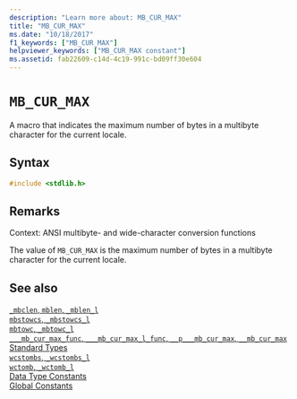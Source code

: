 ```yaml
---
description: "Learn more about: MB_CUR_MAX"
title: "MB_CUR_MAX"
ms.date: "10/18/2017"
f1_keywords: ["MB_CUR_MAX"]
helpviewer_keywords: ["MB_CUR_MAX constant"]
ms.assetid: fab22609-c14d-4c19-991c-bd09ff30e604
---
```

# `MB_CUR_MAX`

A macro that indicates the maximum number of bytes in a multibyte character for the current locale.

## Syntax

```cpp
#include <stdlib.h>
```

## Remarks

Context: ANSI multibyte- and wide-character conversion functions

The value of `MB_CUR_MAX` is the maximum number of bytes in a multibyte character for the current locale.

## See also

[`_mbclen`, `mblen`, `_mblen_l`](../c-runtime-library/reference/mbclen-mblen-mblen-l.md)<br/>
[`mbstowcs`, `_mbstowcs_l`](../c-runtime-library/reference/mbstowcs-mbstowcs-l.md)<br/>
[`mbtowc`, `_mbtowc_l`](../c-runtime-library/reference/mbtowc-mbtowc-l.md)<br/>
[`___mb_cur_max_func`, `___mb_cur_max_l_func`, `__p___mb_cur_max`, `__mb_cur_max`](../c-runtime-library/mb-cur-max-func-mb-cur-max-l-func-p-mb-cur-max-mb-cur-max.md)<br/>
[Standard Types](../c-runtime-library/standard-types.md)<br/>
[`wcstombs`, `_wcstombs_l`](../c-runtime-library/reference/wcstombs-wcstombs-l.md)<br/>
[`wctomb`, `_wctomb_l`](../c-runtime-library/reference/wctomb-wctomb-l.md)<br/>
[Data Type Constants](../c-runtime-library/data-type-constants.md)<br/>
[Global Constants](../c-runtime-library/global-constants.md)
